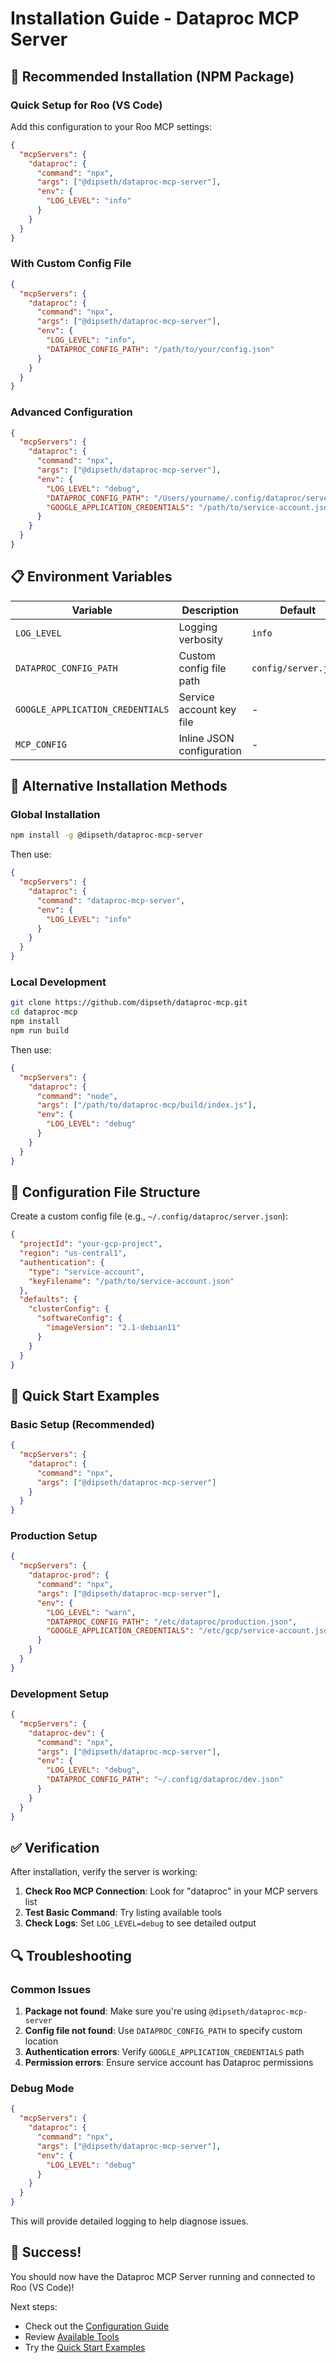 # Installation Guide - Dataproc MCP Server

## 🚀 **Recommended Installation (NPM Package)**

### **Quick Setup for Roo (VS Code)**

Add this configuration to your Roo MCP settings:

```json
{
  "mcpServers": {
    "dataproc": {
      "command": "npx",
      "args": ["@dipseth/dataproc-mcp-server"],
      "env": {
        "LOG_LEVEL": "info"
      }
    }
  }
}
```

### **With Custom Config File**

```json
{
  "mcpServers": {
    "dataproc": {
      "command": "npx",
      "args": ["@dipseth/dataproc-mcp-server"],
      "env": {
        "LOG_LEVEL": "info",
        "DATAPROC_CONFIG_PATH": "/path/to/your/config.json"
      }
    }
  }
}
```

### **Advanced Configuration**

```json
{
  "mcpServers": {
    "dataproc": {
      "command": "npx",
      "args": ["@dipseth/dataproc-mcp-server"],
      "env": {
        "LOG_LEVEL": "debug",
        "DATAPROC_CONFIG_PATH": "/Users/yourname/.config/dataproc/server.json",
        "GOOGLE_APPLICATION_CREDENTIALS": "/path/to/service-account.json"
      }
    }
  }
}
```

## 📋 **Environment Variables**

| Variable | Description | Default | Example |
|----------|-------------|---------|---------|
| `LOG_LEVEL` | Logging verbosity | `info` | `debug`, `info`, `warn`, `error` |
| `DATAPROC_CONFIG_PATH` | Custom config file path | `config/server.json` | `/Users/me/.config/dataproc.json` |
| `GOOGLE_APPLICATION_CREDENTIALS` | Service account key file | - | `/path/to/service-account.json` |
| `MCP_CONFIG` | Inline JSON configuration | - | `{"projectId":"my-project"}` |

## 🔧 **Alternative Installation Methods**

### **Global Installation**
```bash
npm install -g @dipseth/dataproc-mcp-server
```

Then use:
```json
{
  "mcpServers": {
    "dataproc": {
      "command": "dataproc-mcp-server",
      "env": {
        "LOG_LEVEL": "info"
      }
    }
  }
}
```

### **Local Development**
```bash
git clone https://github.com/dipseth/dataproc-mcp.git
cd dataproc-mcp
npm install
npm run build
```

Then use:
```json
{
  "mcpServers": {
    "dataproc": {
      "command": "node",
      "args": ["/path/to/dataproc-mcp/build/index.js"],
      "env": {
        "LOG_LEVEL": "debug"
      }
    }
  }
}
```

## 📁 **Configuration File Structure**

Create a custom config file (e.g., `~/.config/dataproc/server.json`):

```json
{
  "projectId": "your-gcp-project",
  "region": "us-central1",
  "authentication": {
    "type": "service-account",
    "keyFilename": "/path/to/service-account.json"
  },
  "defaults": {
    "clusterConfig": {
      "softwareConfig": {
        "imageVersion": "2.1-debian11"
      }
    }
  }
}
```

## 🎯 **Quick Start Examples**

### **Basic Setup (Recommended)**
```json
{
  "mcpServers": {
    "dataproc": {
      "command": "npx",
      "args": ["@dipseth/dataproc-mcp-server"]
    }
  }
}
```

### **Production Setup**
```json
{
  "mcpServers": {
    "dataproc-prod": {
      "command": "npx",
      "args": ["@dipseth/dataproc-mcp-server"],
      "env": {
        "LOG_LEVEL": "warn",
        "DATAPROC_CONFIG_PATH": "/etc/dataproc/production.json",
        "GOOGLE_APPLICATION_CREDENTIALS": "/etc/gcp/service-account.json"
      }
    }
  }
}
```

### **Development Setup**
```json
{
  "mcpServers": {
    "dataproc-dev": {
      "command": "npx",
      "args": ["@dipseth/dataproc-mcp-server"],
      "env": {
        "LOG_LEVEL": "debug",
        "DATAPROC_CONFIG_PATH": "~/.config/dataproc/dev.json"
      }
    }
  }
}
```

## ✅ **Verification**

After installation, verify the server is working:

1. **Check Roo MCP Connection**: Look for "dataproc" in your MCP servers list
2. **Test Basic Command**: Try listing available tools
3. **Check Logs**: Set `LOG_LEVEL=debug` to see detailed output

## 🔍 **Troubleshooting**

### **Common Issues**

1. **Package not found**: Make sure you're using `@dipseth/dataproc-mcp-server`
2. **Config file not found**: Use `DATAPROC_CONFIG_PATH` to specify custom location
3. **Authentication errors**: Verify `GOOGLE_APPLICATION_CREDENTIALS` path
4. **Permission errors**: Ensure service account has Dataproc permissions

### **Debug Mode**
```json
{
  "mcpServers": {
    "dataproc": {
      "command": "npx",
      "args": ["@dipseth/dataproc-mcp-server"],
      "env": {
        "LOG_LEVEL": "debug"
      }
    }
  }
}
```

This will provide detailed logging to help diagnose issues.

## 🎉 **Success!**

You should now have the Dataproc MCP Server running and connected to Roo (VS Code)! 

Next steps:
- Check out the [Configuration Guide](CONFIGURATION_GUIDE.md)
- Review [Available Tools](API_REFERENCE.md)
- Try the [Quick Start Examples](QUICK_START.md)
